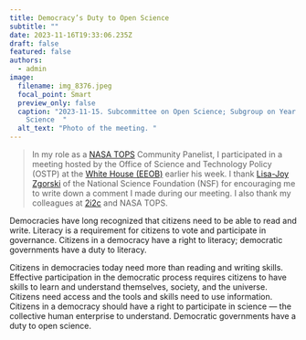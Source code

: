 ```yaml
---
title: Democracy’s Duty to Open Science
subtitle: ""
date: 2023-11-16T19:33:06.235Z
draft: false
featured: false
authors:
  - admin
image:
  filename: img_8376.jpeg
  focal_point: Smart
  preview_only: false
  caption: "2023-11-15. Subcommittee on Open Science; Subgroup on Year of Open
    Science  "
  alt_text: "Photo of the meeting. "
---
```

>In my role as a [NASA TOPS](https://nasa.github.io/Transform-to-Open-Science/) Community Panelist, I participated in a meeting hosted by the Office of Science and Technology Policy (OSTP) at the [White House (EEOB)](https://www.whitehouse.gov/about-the-white-house/the-grounds/eisenhower-executive-office-building/) earlier his week. I thank [Lisa-Joy Zgorski](https://www.linkedin.com/in/lisa-joy-zgorski-721921) of the National Science Foundation (NSF) for encouraging me to write down a comment I made during our meeting. I also thank my colleagues at [2i2c](https:/:2i2c.org) and NASA TOPS. 

Democracies have long recognized that citizens need to be able to read and write. Literacy is a requirement for citizens to vote and participate in governance. Citizens in a democracy have a right to literacy; democratic governments have a duty to literacy. 

Citizens in democracies today need more than reading and writing skills. Effective participation in the democratic process requires citizens to have skills to learn and understand themselves, society, and the universe. Citizens need access and the tools and skills need to use information. Citizens in a democracy should have a right to participate in science — the collective human enterprise to understand. Democratic governments have a duty to open science. 